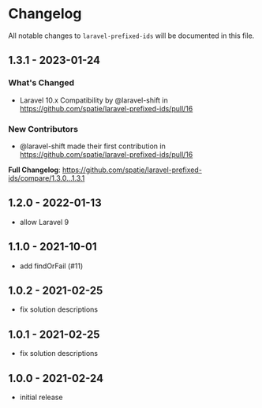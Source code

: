 # Changelog

All notable changes to `laravel-prefixed-ids` will be documented in this file.

## 1.3.1 - 2023-01-24

### What's Changed

- Laravel 10.x Compatibility by @laravel-shift in https://github.com/spatie/laravel-prefixed-ids/pull/16

### New Contributors

- @laravel-shift made their first contribution in https://github.com/spatie/laravel-prefixed-ids/pull/16

**Full Changelog**: https://github.com/spatie/laravel-prefixed-ids/compare/1.3.0...1.3.1

## 1.2.0 - 2022-01-13

- allow Laravel 9

## 1.1.0 - 2021-10-01

- add findOrFail (#11)

## 1.0.2 - 2021-02-25

- fix solution descriptions

## 1.0.1 - 2021-02-25

- fix solution descriptions

## 1.0.0 - 2021-02-24

- initial release
